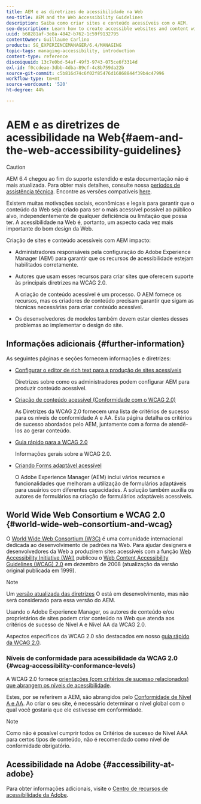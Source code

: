 ```yaml
---
title: AEM e as diretrizes de acessibilidade na Web
seo-title: AEM and the Web Accessibility Guidelines
description: Saiba como criar sites e conteúdo acessíveis com o AEM.
seo-description: Learn how to create accessible websites and content with AEM.
uuid: b68281af-3e8a-4842-b762-1c59f9132795
contentOwner: Guillaume Carlino
products: SG_EXPERIENCEMANAGER/6.4/MANAGING
topic-tags: managing-accessibility, introduction
content-type: reference
discoiquuid: 13c7e0bd-54af-49f3-9743-075ce6f3314d
exl-id: f0ccdeae-3dbb-4dba-89cf-4c8b759da22b
source-git-commit: c5b816d74c6f02f85476d16868844f39b4c47996
workflow-type: tm+mt
source-wordcount: '520'
ht-degree: 44%

---
```


# AEM e as diretrizes de acessibilidade na Web{#aem-and-the-web-accessibility-guidelines}

>[!CAUTION]
>
>AEM 6.4 chegou ao fim do suporte estendido e esta documentação não é mais atualizada. Para obter mais detalhes, consulte nossa [períodos de assistência técnica](https://helpx.adobe.com/br/support/programs/eol-matrix.html). Encontre as versões compatíveis [here](https://experienceleague.adobe.com/docs/).

Existem muitas motivações sociais, econômicas e legais para garantir que o conteúdo da Web seja criado para ser o mais acessível possível ao público alvo, independentemente de qualquer deficiência ou limitação que possa ter. A acessibilidade na Web é, portanto, um aspecto cada vez mais importante do bom design da Web.

Criação de sites e conteúdo acessíveis com AEM impacto:

* Administradores responsáveis pela configuração do Adobe Experience Manager (AEM) para garantir que os recursos de acessibilidade estejam habilitados corretamente.
* Autores que usam esses recursos para criar sites que oferecem suporte às principais diretrizes na WCAG 2.0.

   A criação de conteúdo acessível é um processo. O AEM fornece os recursos, mas os criadores de conteúdo precisam garantir que sigam as técnicas necessárias para criar conteúdo acessível.

* Os desenvolvedores de modelos também devem estar cientes desses problemas ao implementar o design do site.

## Informações adicionais {#further-information}

As seguintes páginas e seções fornecem informações e diretrizes:

* [Configurar o editor de rich text para a produção de sites acessíveis](/help/sites-administering/rte-accessible-content.md)

   Diretrizes sobre como os administradores podem configurar AEM para produzir conteúdo acessível.

* [Criação de conteúdo acessível (Conformidade com o WCAG 2.0)](/help/sites-authoring/creating-accessible-content.md)

   As Diretrizes da WCAG 2.0 fornecem uma lista de critérios de sucesso para os níveis de conformidade A e AA. Esta página detalha os critérios de sucesso abordados pelo AEM, juntamente com a forma de atendê-los ao gerar conteúdo.

* [Guia rápido para a WCAG 2.0](/help/managing/qg-wcag.md)

   Informações gerais sobre a WCAG 2.0.

* [Criando Forms adaptável acessível](/help/forms/using/creating-accessible-adaptive-forms.md)

   O Adobe Experience Manager (AEM) inclui vários recursos e funcionalidades que melhoram a utilização de formulários adaptáveis para usuários com diferentes capacidades. A solução também auxilia os autores de formulários na criação de formulários adaptáveis acessíveis.

## World Wide Web Consortium e WCAG 2.0 {#world-wide-web-consortium-and-wcag}

O [World Wide Web Consortium (W3C)](https://www.w3.org/) é uma comunidade internacional dedicada ao desenvolvimento de padrões na Web. Para ajudar designers e desenvolvedores da Web a produzirem sites acessíveis com a função [Web Accessibility Initiative (WAI)](https://www.w3.org/WAI/) publicou o [Web Content Accessibility Guidelines (WCAG) 2.0](https://www.w3.org/TR/WCAG20/) em dezembro de 2008 (atualização da versão original publicada em 1999).

>[!NOTE]
>
>Um [versão atualizada das diretrizes](https://www.w3.org/TR/WCAG21/) O está em desenvolvimento, mas não será considerado para essa versão do AEM.

Usando o Adobe Experience Manager, os autores de conteúdo e/ou proprietários de sites podem criar conteúdo na Web que atenda aos critérios de sucesso de Nível A e Nível AA da WCAG 2.0.

Aspectos específicos da WCAG 2.0 são destacados em nosso [guia rápido da WCAG 2.0](/help/managing/qg-wcag.md).

### Níveis de conformidade para acessibilidade da WCAG 2.0 {#wcag-accessibility-conformance-levels}

A WCAG 2.0 fornece [orientações (com critérios de sucesso relacionados) que abrangem os níveis de acessibilidade](https://www.w3.org/TR/UNDERSTANDING-WCAG20/conformance.html).

Estes, por se referirem a AEM, são abrangidos pelo [Conformidade de Nível A e AA](/help/sites-authoring/creating-accessible-content.md). Ao criar o seu site, é necessário determinar o nível global com o qual você gostaria que ele estivesse em conformidade.

>[!NOTE]
>
>Como não é possível cumprir todos os Critérios de sucesso de Nível AAA para certos tipos de conteúdo, não é recomendado como nível de conformidade obrigatório.

## Acessibilidade na Adobe {#accessibility-at-adobe}

Para obter informações adicionais, visite o [Centro de recursos de acessibilidade da Adobe](https://www.adobe.com/accessibility/).
